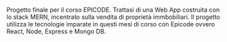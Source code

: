 Progetto finale per il corso EPICODE. Trattasi di una Web App costruita con lo stack MERN, incentrato sulla vendita di proprietà immbobiliari. Il progetto utilizza le tecnologie imparate in questi mesi di corso con Epicode ovvero React, Node, Express e Mongo DB.
